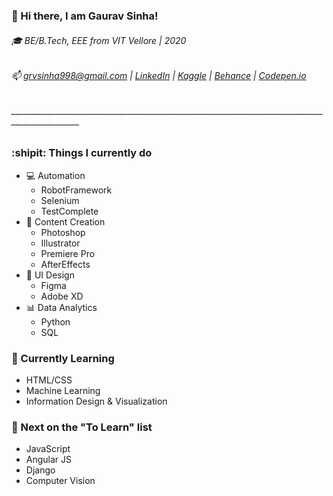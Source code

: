### 👋 Hi there, I am Gaurav Sinha!
###### :mortar_board: BE/B.Tech, EEE from VIT Vellore | 2020
###### 📫 grvsinha998@gmail.com | [LinkedIn](https://www.linkedin.com/in/gaurav-sinha-400149135/) | [Kaggle](https://www.kaggle.com/gauravsinha97) | [Behance](https://www.behance.net/grvsinha) | [Codepen.io](https://codepen.io/grvsinha998)

###### _______________________________________________________________________________________________

### :shipit: Things I currently do
- :computer: Automation
  - RobotFramework
  - Selenium
  - TestComplete
- :art: Content Creation
  - Photoshop
  - Illustrator
  - Premiere Pro
  - AfterEffects
- :calling: UI Design
  - Figma
  - Adobe XD
- :bar_chart: Data Analytics
  - Python
  - SQL


### :microscope: Currently Learning
- HTML/CSS
- Machine Learning
- Information Design & Visualization


### :bookmark_tabs: Next on the "To Learn" list
- JavaScript
- Angular JS
- Django
- Computer Vision
